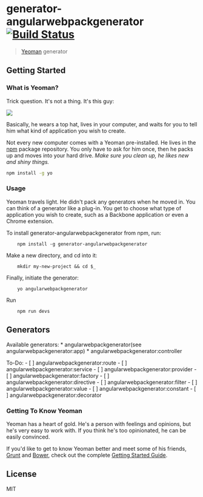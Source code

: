 # generator-angularwebpackgenerator [![Build Status](https://secure.travis-ci.org/brenodouglas/generator-angularwebpackgenerator.png?branch=master)](https://travis-ci.org/brenodouglas/generator-angularwebpackgenerator)

> [Yeoman](http://yeoman.io) generator


## Getting Started

### What is Yeoman?

Trick question. It's not a thing. It's this guy:

![](http://i.imgur.com/JHaAlBJ.png)

Basically, he wears a top hat, lives in your computer, and waits for you to tell him what kind of application you wish to create.

Not every new computer comes with a Yeoman pre-installed. He lives in the [npm](https://npmjs.org) package repository. You only have to ask for him once, then he packs up and moves into your hard drive. *Make sure you clean up, he likes new and shiny things.*

```bash
npm install -g yo
```

### Usage

Yeoman travels light. He didn't pack any generators when he moved in. You can think of a generator like a plug-in. You get to choose what type of application you wish to create, such as a Backbone application or even a Chrome extension.

To install generator-angularwebpackgenerator from npm, run:

```
    npm install -g generator-angularwebpackgenerator
```

Make a new directory, and cd into it:
```
    mkdir my-new-project && cd $_
```

Finally, initiate the generator:

```
    yo angularwebpackgenerator
```

Run
```
    npm run devs 
```


## Generators
Available generators:
    * angularwebpackgenerator(see angularwebpackgenerator:app)
    * angularwebpackgenerator:controller

To-Do:
    - [ ] angularwebpackgenerator:route
    - [ ] angularwebpackgenerator:service
    - [ ] angularwebpackgenerator:provider
    - [ ] angularwebpackgenerator:factory
    - [ ] angularwebpackgenerator:directive
    - [ ] angularwebpackgenerator:filter
    - [ ] angularwebpackgenerator:value
    - [ ] angularwebpackgenerator:constant
    - [ ] angularwebpackgenerator:decorator

### Getting To Know Yeoman

Yeoman has a heart of gold. He's a person with feelings and opinions, but he's very easy to work with. If you think he's too opinionated, he can be easily convinced.

If you'd like to get to know Yeoman better and meet some of his friends, [Grunt](http://gruntjs.com) and [Bower](http://bower.io), check out the complete [Getting Started Guide](https://github.com/yeoman/yeoman/wiki/Getting-Started).


## License

MIT
